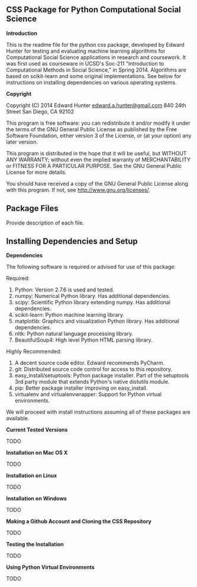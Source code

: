 CSS Package for Python Computational Social Science
---------------------------------------------------

**Introduction**

This is the readme file for the python css package,
developed by Edward Hunter for testing and evaluating machine
learning algorithms for Computational Social Science applications
in research and coursework. It was first used as courseware
in UCSD's Soc-211 "Introduction to Computational
Methods in Social Science," in Spring 2014. Algorithms are based
on scikit-learn and some original implementations. See below for
instructions on installing dependencies on various operating systems.

**Copyright**

Copyright (C) 2014 Edward Hunter
edward.a.hunter@gmail.com
840 24th Street
San Diego, CA 92102

This program is free software: you can redistribute it and/or modify
it under the terms of the GNU General Public License as published by
the Free Software Foundation, either version 3 of the License, or
(at your option) any later version.

This program is distributed in the hope that it will be useful,
but WITHOUT ANY WARRANTY; without even the implied warranty of
MERCHANTABILITY or FITNESS FOR A PARTICULAR PURPOSE.  See the
GNU General Public License for more details.

You should have received a copy of the GNU General Public License
along with this program.  If not, see <http://www.gnu.org/licenses/>.

Package Files
-------------

Provide description of each file.


Installing Dependencies and Setup
---------------------------------

**Dependencies**

The following software is required or advised for use of this package:

Required:

1. Python: Version 2.7.6 is used and tested.
2. numpy: Numerical Python library. Has additional dependencies.
3. scipy: Scientific Python library extending numpy. Has additional
dependencies.
4. scikit-learn: Python machine learning library.
5. matplotlib: Graphics and visualization Python library. Has additional
dependencies.
6. nltk: Python natural language processing library.
7. BeautifulSoup4: High level Python HTML parsing library.

Highly Recommended:

1. A decent source code editor. Edward recommends PyCharm.
2. git: Distributed source code control for access to this repository.
3. easy_install/setuptools: Python package installer. Part of the
setuptools 3rd party module that extends Python's native distutils module.
4. pip: Better package installer improving on easy_install.
5. virtualenv and virtualenvwrapper: Support for Python virtual environments.

We will proceed with install instructions assuming all of these packages
are available.

**Current Tested Versions**

TODO

**Installation on Mac OS X**

TODO

**Installation on Linux**

TODO

**Installation on Windows**

TODO

**Making a Github Account and Cloning the CSS Repository**

TODO

**Testing the Installation**

TODO

**Using Python Virtual Environments**

TODO